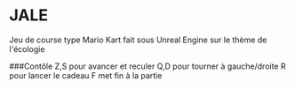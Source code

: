 # JALE
 
Jeu de course type Mario Kart fait sous Unreal Engine sur le thème de l'écologie

###Contôle 
Z,S pour avancer et reculer 
Q,D pour tourner à gauche/droite
R pour lancer le cadeau
F met fin à la partie

